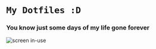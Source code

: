 # `My Dotfiles :D`
### You know just some days of my life gone forever  


![screen in-use](res/screen_current.png)


